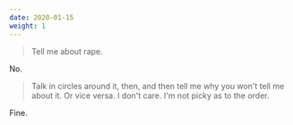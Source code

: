 ```yaml
---
date: 2020-01-15
weight: 1
---
```


> Tell me about rape.

No.

> Talk in circles around it, then, and then tell me why you won't tell me about it. Or vice versa. I don't care. I'm not picky as to the order.

Fine.
